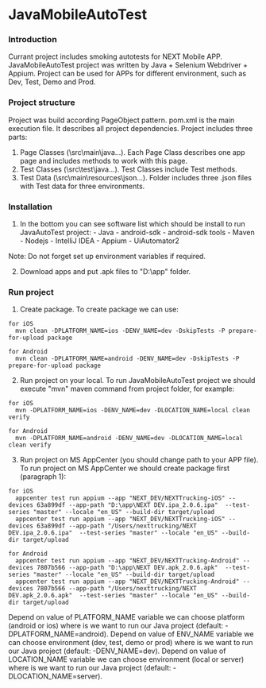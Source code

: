 # JavaMobileAutoTest

### Introduction
Currant project includes smoking autotests for NEXT Mobile APP. JavaMobileAutoTest project was written by Java + Selenium Webdriver + Appium. Project can be used for APPs for different environment, such as Dev, Test, Demo and Prod.
 
### Project structure
Project was build according PageObject pattern. pom.xml is the main execution file. It describes all project dependencies. Project includes three parts: 
   1. Page Classes (\src\main\java\...). Each Page Class describes one app page and includes methods to work with this page.
   2. Test Classes (\src\test\java\...). Test Classes include Test methods.
   3. Test Data (\src\main\resources\json\...). Folder includes three .json files with Test data for three environments.
    
### Installation
   1. In the bottom you can see software list which should be install to run JavaAutoTest project:
    - Java
    - android-sdk
    - android-sdk tools
    - Maven
    - Nodejs
    - IntelliJ IDEA
    - Appium
    - UiAutomator2

Note: Do not forget set up environment variables if required.

   2. Download apps and put .apk files to "D:\\app" folder.

### Run project
   1. Create package. To create package we can use:

    for iOS
      mvn clean -DPLATFORM_NAME=ios -DENV_NAME=dev -DskipTests -P prepare-for-upload package

    for Android
      mvn clean -DPLATFORM_NAME=android -DENV_NAME=dev -DskipTests -P prepare-for-upload package


   2. Run project on your local. To run JavaMobileAutoTest project we should execute "mvn" maven command from project folder, for example:

    for iOS
      mvn -DPLATFORM_NAME=ios -DENV_NAME=dev -DLOCATION_NAME=local clean verify

    for Android
      mvn -DPLATFORM_NAME=android -DENV_NAME=dev -DLOCATION_NAME=local clean verify


   3. Run project on MS AppCenter (you should change path to your APP file). To run project on MS AppCenter we should create package first (paragraph 1):

    for iOS
      appcenter test run appium --app "NEXT_DEV/NEXTTrucking-iOS" --devices 63a899df --app-path "D:\app\NEXT DEV.ipa_2.0.6.ipa"  --test-series "master" --locale "en_US" --build-dir target/upload
      appcenter test run appium --app "NEXT_DEV/NEXTTrucking-iOS" --devices 63a899df --app-path "/Users/nexttrucking/NEXT DEV.ipa_2.0.6.ipa"  --test-series "master" --locale "en_US" --build-dir target/upload

    for Android
      appcenter test run appium --app "NEXT_DEV/NEXTTrucking-Android" --devices 7807b566 --app-path "D:\app\NEXT DEV.apk_2.0.6.apk"  --test-series "master" --locale "en_US" --build-dir target/upload
      appcenter test run appium --app "NEXT_DEV/NEXTTrucking-Android" --devices 7807b566 --app-path "/Users/nexttrucking/NEXT DEV.apk_2.0.6.apk"  --test-series "master" --locale "en_US" --build-dir target/upload


Depend on value of PLATFORM_NAME variable we can choose platform (android or ios) where is we want to run our Java project (default: -DPLATFORM_NAME=android).
Depend on value of ENV_NAME variable we can choose environment (dev, test, demo or prod) where is we want to run our Java project (default: -DENV_NAME=dev).
Depend on value of LOCATION_NAME variable we can choose environment (local or server) where is we want to run our Java project (default: -DLOCATION_NAME=server).
